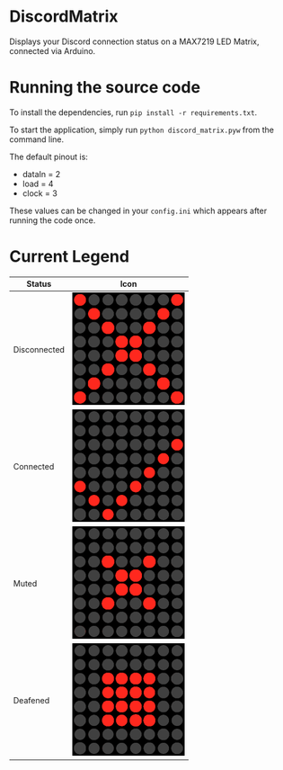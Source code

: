 # DiscordMatrix

Displays your Discord connection status on a MAX7219 LED Matrix, connected via Arduino.

# Running the source code

To install the dependencies, run `pip install -r requirements.txt`. 

To start the application, simply run `python discord_matrix.pyw` from the command line.

The default pinout is:
* dataIn = 2
* load = 4
* clock = 3

These values can be changed in your `config.ini` which appears after running the code once. 

# Current Legend

| Status | Icon |
| ------ | :----: |
| Disconnected | <img src="./images/disconnected.png" alt="disconnected" width="200px" height="200px"/> |
| Connected | <img src="./images/connected.png" alt="connected" width="200px" height="200px"/> |
| Muted |  <img src="./images/muted.png" alt="muted" width="200px" height="200px"/> |
| Deafened | <img src="./images/deafened.png" alt="deafened" width="200px" height="200px"/> |
